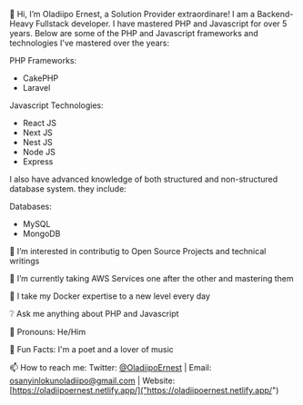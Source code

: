  👋 Hi, I’m Oladiipo Ernest, a Solution Provider extraordinare! I am a Backend-Heavy Fullstack developer.
 I have mastered PHP and Javascript for over 5 years. Below are some of the PHP and Javascript frameworks and technologies I've mastered over the years:
 
 PHP Frameworks:
- CakePHP
- Laravel

 Javascript Technologies:
- React JS
- Next JS
- Nest JS
- Node JS
- Express

I also have advanced knowledge of both structured and non-structured database system. they include:

 Databases:
- MySQL
- MongoDB

👀 I’m interested in contributig to Open Source Projects and technical writings

🌱 I’m currently taking AWS Services one after the other and mastering them

🐙 I take my Docker expertise to a new level every day

❔ Ask me anything about PHP and Javascript

👨 Pronouns: He/Him

🎈 Fun Facts: I'm a poet and a lover of music

📫 How to reach me: Twitter: [@OladiipoErnest](https://twitter.com/OladiipoErnest "Oladiipo Ernest's Twitter") | Email: [osanyinlokunoladiipo@gmail.com](mailto:osanyinlokunoladiipo@gmail.com "Oladiipo Ernest's Mail")  | Website: [https://oladiipoernest.netlify.app/]("https://oladiipoernest.netlify.app/")

<!---
donmode/donmode is a ✨ special ✨ repository because its `README.md` (this file) appears on your GitHub profile.
You can click the Preview link to take a look at your changes.
--->
